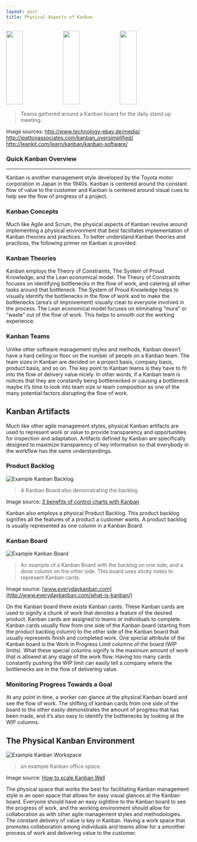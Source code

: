 ```yaml
---
layout: post
title: Physical Aspects of Kanban
---
```


<img src="http://www.technology-ebay.de/imageresize/600h__daily_standup_at_kanban_board.jpg" width=30% height="200" />  

<img src="http://jpattonassociates.com/wp-content/uploads/2009/04/kanban_board.jpg" width=30% height="200" /> 
<img src="http://leankit.com/learn/wp-content/uploads/2015/11/kanban-software-collaboration-6f4b7264.jpg" width=30% height="200" />

> Teams gathered around a Kanban board for the daily stand up meeting.

Image sources: http://www.technology-ebay.de/media/  
http://jpattonassociates.com/kanban_oversimplified/  
http://leankit.com/learn/kanban/kanban-software/


### Quick Kanban Overview
-----
Kanban is another management style developed by the Toyota motor corporation in Japan in the 1940s. Kanban is centered around the constant flow of value to the customer and Kanban is centered around visual cues to help see the flow of progress of a project.

### Kanban Concepts
Much like Agile and Scrum, the physical aspects of Kanban revolve around implementing a physical environment that best facilitates implementation of Kanban theories and practices. To better understand Kanban theories and practices, the following primer on Kanban is provided.

### Kanban Theories
Kanban employs the Theory of Constraints, The System of Proud Knowledge, and the Lean economical model. The Theory of Constraints focuses on identifying bottlenecks in the flow of work, and catering all other tasks around that bottleneck. The System of Proud Knowledge helps to visually identify the bottlenecks in the flow of work and to make the bottlenecks (area’s of improvement) visually clear to everyone involved in the process. The Lean economical model focuses on eliminating “mura” or “waste” out of the flow of work. This helps to smooth out the working experience.  

### Kanban Teams
Unlike other software management styles and methods, Kanban doesn’t have a hard ceiling or floor on the number of people on a Kanban team. The team sizes in Kanban are decided on a project basis, company basis, product basis, and so on. The key point to Kanban teams is they have to fit into the flow of delivery value nicely. In other words, if a Kanban team is notices that they are constantly being bottlenecked or causing a bottleneck maybe it’s time to look into team size or team composition as one of the many potential factors disrupting the flow of work. 

## Kanban Artifacts
Much like other agile management styles, physical Kanban artifacts are used to represent work or value to provide transparency and opportunities for inspection and adaptation. Artifacts defined by Kanban are specifically designed to maximize transparency of key information so that everybody in the workflow has the same understandings.

### Product Backlog
![Example Kanban Backlog](https://kodcu.com/wp/wp-content/uploads/2013/07/kanban-board.jpg)  
> A Kanban Board also demonstrating the backlog  

Image source: [3 benefits of control charts with Kanban](https://en.kodcu.com/2013/09/3-benefits-of-control-charts-with-kanban/)  

Kanban also employs a physical Product Backlog. This product backlog signifies all the features of a product a customer wants. A product backlog is usually represented as one column in a Kanban Board.





### Kanban Board
![Example Kanban Board](http://i1.wp.com/www.everydaykanban.com/wp-content/uploads/2012/03/kanban-board.png)
> An example of a Kanban Board with the backlog on one side, and a done column on the other side. This board uses sticky notes to represent Kanban cards.

Image source: [www.everydaykanban.com](http://www.everydaykanban.com/what-is-kanban/)

On the Kanban board there exists Kanban cards. These Kanban cards are used to signify a chunk of work that denotes a feature of the desired product. Kanban cards are assigned to teams or individuals to complete. Kanban cards usually flow from one side of the Kanban board (starting from the product backlog column) to the other side of the Kanban board that usually represents finish and completed work. One special attribute of the Kanban board is the Work in Progress Limit columns of the board (WIP limits). What these special columns signify is the maximum amount of work that is allowed at any stage of the work flow. Having too many cards constantly pushing the WIP limit can easily tell a company where the bottlenecks are in the flow of delivering value.  


### Monitoring Progress Towards a Goal
At any point in time, a worker can glance at the physical Kanban board and see the flow of work. The shifting of kanban cards from one side of the board to the other easily demonstrates the amount of progress that has been made, and it’s also easy to identify the bottlenecks by looking at the WIP columns. 

## The Physical Kanban Environment 
![Example Kanban Workspace](http://static.kanbantool.com/blog/how-to-scale-kanban-well.PNG)  
> an example Kanban office space.

Image source: [How to scale Kanban Well](http://kanbantool.com/blog/how-to-scale-kanban-well)

The physical space that works the best for facilitating Kanban management style is an open space that allows for easy visual glances at the Kanban board. Everyone should have an easy sightline to the Kanban board to see the progress of work, and the working environment should allow for collaboration as with other agile management styles and methodologies. The constant delivery of value is key in Kanban. Having a work space that promotes collaboration among individuals and teams allow for a smoother process of work and delivering value to the customer. 

